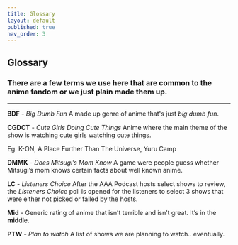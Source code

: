 ```yaml
---
title: Glossary
layout: default
published: true
nav_order: 3
---
```

## Glossary

### There are a few terms we use here that are common to the anime fandom or we just plain made them up. 
---

**BDF** - *Big Dumb Fun* 
A made up genre of anime that's just *big dumb fun*.

**CGDCT** - *Cute Girls Doing Cute Things*
Anime where the main theme of the show is watching cute girls watching cute things.

Eg. K-ON, A Place Further Than The Universe, Yuru Camp

**DMMK** - *Does Mitsugi’s Mom Know*
A game were people guess whether Mitsugi’s mom knows certain facts about well known anime. 

**LC** - *Listeners Choice*
After the AAA Podcast hosts select shows to review, the *Listeners Choice* poll is opened for the listeners to select 3 shows that were either not picked or failed by the hosts.

**Mid** - Generic rating of anime that isn’t terrible and isn’t great. It’s in the **mid**dle.

**PTW** - *Plan to watch* 
A list of shows we are planning to watch.. eventually.